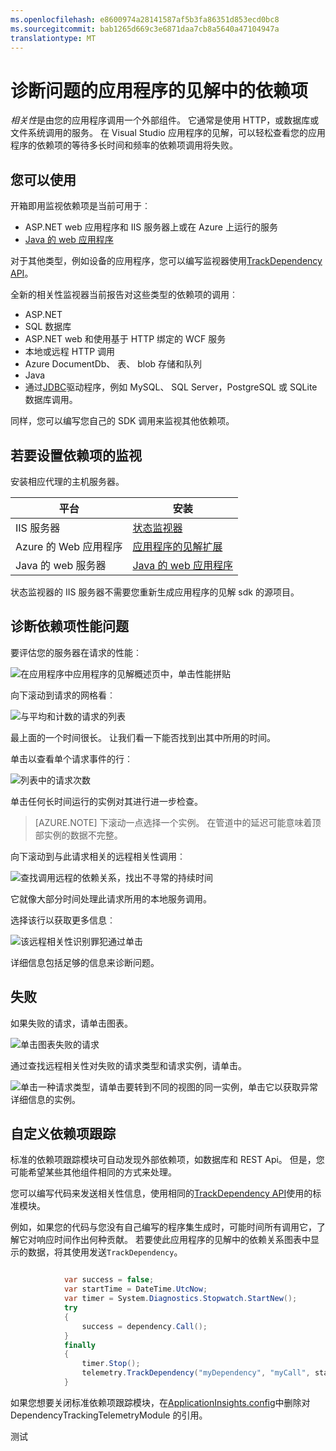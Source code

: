 ```yaml
---
ms.openlocfilehash: e8600974a28141587af5b3fa86351d853ecd0bc8
ms.sourcegitcommit: bab1265d669c3e6871daa7cb8a5640a47104947a
translationtype: MT
---
```

<properties 
    pageTitle="诊断问题的应用程序的见解中的依赖项" 
    description="查找故障和相关性所致的性能降低" 
    services="application-insights" 
    documentationCenter=""
    authors="alancameronwills" 
    manager="douge"/>

<tags 
    ms.service="application-insights" 
    ms.workload="tbd" 
    ms.tgt_pltfrm="ibiza" 
    ms.devlang="na" 
    ms.topic="article" 
    ms.date="07/08/2015" 
    ms.author="awills"/>
 
# 诊断问题的应用程序的见解中的依赖项


*相关性*是由您的应用程序调用一个外部组件。 它通常是使用 HTTP，或数据库或文件系统调用的服务。 在 Visual Studio 应用程序的见解，可以轻松查看您的应用程序的依赖项的等待多长时间和频率的依赖项调用将失败。

## 您可以使用

开箱即用监视依赖项是当前可用于︰

* ASP.NET web 应用程序和 IIS 服务器上或在 Azure 上运行的服务
* [Java 的 web 应用程序](app-insights-java-agent.md)

对于其他类型，例如设备的应用程序，您可以编写监视器使用[TrackDependency API](app-insights-api-custom-events-metrics.md#track-dependency)。

全新的相关性监视器当前报告对这些类型的依赖项的调用︰

* ASP.NET
 * SQL 数据库
 * ASP.NET web 和使用基于 HTTP 绑定的 WCF 服务
 * 本地或远程 HTTP 调用
 * Azure DocumentDb、 表、 blob 存储和队列
* Java
 * 通过[JDBC](http://docs.oracle.com/javase/7/docs/technotes/guides/jdbc/)驱动程序，例如 MySQL、 SQL Server，PostgreSQL 或 SQLite 数据库调用。

同样，您可以编写您自己的 SDK 调用来监视其他依赖项。

## 若要设置依赖项的监视

安装相应代理的主机服务器。

平台 | 安装
---|---
IIS 服务器 | [状态监视器](app-insights-monitor-performance-live-website-now.md)
Azure 的 Web 应用程序 | [应用程序的见解扩展](../insights-perf-analytics.md)
Java 的 web 服务器 | [Java 的 web 应用程序](app-insights-java-agent.md)

状态监视器的 IIS 服务器不需要您重新生成应用程序的见解 sdk 的源项目。 

## <a name="diagnosis"></a> 诊断依赖项性能问题

要评估您的服务器在请求的性能︰

![在应用程序中应用程序的见解概述页中，单击性能拼贴](./media/app-insights-dependencies/01-performance.png)

向下滚动到请求的网格看︰

![与平均和计数的请求的列表](./media/app-insights-dependencies/02-reqs.png)

最上面的一个时间很长。 让我们看一下能否找到出其中所用的时间。

单击以查看单个请求事件的行︰


![列表中的请求次数](./media/app-insights-dependencies/03-instances.png)

单击任何长时间运行的实例对其进行进一步检查。

> [AZURE.NOTE] 下滚动一点选择一个实例。 在管道中的延迟可能意味着顶部实例的数据不完整。

向下滚动到与此请求相关的远程相关性调用︰

![查找调用远程的依赖关系，找出不寻常的持续时间](./media/app-insights-dependencies/04-dependencies.png)

它就像大部分时间处理此请求所用的本地服务调用。 

选择该行以获取更多信息︰


![该远程相关性识别罪犯通过单击](./media/app-insights-dependencies/05-detail.png)

详细信息包括足够的信息来诊断问题。



## 失败

如果失败的请求，请单击图表。

![单击图表失败的请求](./media/app-insights-dependencies/06-fail.png)

通过查找远程相关性对失败的请求类型和请求实例，请单击。


![单击一种请求类型，请单击要转到不同的视图的同一实例，单击它以获取异常详细信息的实例。](./media/app-insights-dependencies/07-faildetail.png)


## 自定义依赖项跟踪

标准的依赖项跟踪模块可自动发现外部依赖项，如数据库和 REST Api。 但是，您可能希望某些其他组件相同的方式来处理。 

您可以编写代码来发送相关性信息，使用相同的[TrackDependency API](app-insights-api-custom-events-metrics.md#track-dependency)使用的标准模块。

例如，如果您的代码与您没有自己编写的程序集生成时，可能时间所有调用它，了解它对响应时间作出何种贡献。 若要使此应用程序的见解中的依赖关系图表中显示的数据，将其使用发送`TrackDependency`。

```C#

            var success = false;
            var startTime = DateTime.UtcNow;
            var timer = System.Diagnostics.Stopwatch.StartNew();
            try
            {
                success = dependency.Call();
            }
            finally
            {
                timer.Stop();
                telemetry.TrackDependency("myDependency", "myCall", startTime, timer.Elapsed, success);
            }
```

如果您想要关闭标准依赖项跟踪模块，在[ApplicationInsights.config](app-insights-configuration-with-applicationinsights-config.md)中删除对 DependencyTrackingTelemetryModule 的引用。

<!--Link references-->


 
测试
